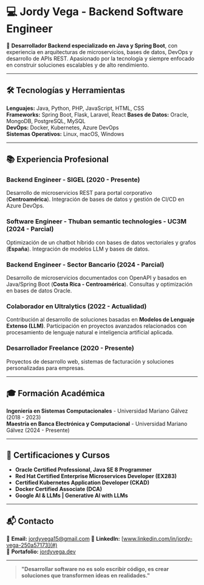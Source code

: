 # 💻 Jordy Vega - Backend Software Engineer

🚀 **Desarrollador Backend especializado en Java y Spring Boot**, con experiencia en arquitecturas de microservicios, bases de datos, DevOps y desarrollo de APIs REST. Apasionado por la tecnología y siempre enfocado en construir soluciones escalables y de alto rendimiento.

---

## 🛠️ **Tecnologías y Herramientas**

**Lenguajes:** Java, Python, PHP, JavaScript, HTML, CSS  
**Frameworks:** Spring Boot, Flask, Laravel, React
**Bases de Datos:** Oracle, MongoDB, PostgreSQL, MySQL  
**DevOps:** Docker, Kubernetes, Azure DevOps  
**Sistemas Operativos:** Linux, macOS, Windows

---

## 📚 **Experiencia Profesional**

### **Backend Engineer - SIGEL (2020 - Presente)**
Desarrollo de microservicios REST para portal corporativo (**Centroamérica**). Integración de bases de datos y gestión de CI/CD en Azure DevOps.

### **Software Engineer - Thuban semantic technologies - UC3M (2024 - Parcial)**
Optimización de un chatbot híbrido con bases de datos vectoriales y grafos (**España**). Integración de modelos LLM y bases de datos.

### **Backend Engineer - Sector Bancario (2024 - Parcial)**
Desarrollo de microservicios documentados con OpenAPI y basados en Java/Spring Boot (**Costa Rica - Centroamérica**). Consultas y optimización en bases de datos Oracle.

### **Colaborador en Ultralytics (2022 - Actualidad)**
Contribución al desarrollo de soluciones basadas en **Modelos de Lenguaje Extenso (LLM)**. Participación en proyectos avanzados relacionados con procesamiento de lenguaje natural e inteligencia artificial aplicada.

### **Desarrollador Freelance (2020 - Presente)**
Proyectos de desarrollo web, sistemas de facturación y soluciones personalizadas para empresas.

---

## 🎓 **Formación Académica**

**Ingeniería en Sistemas Computacionales** - Universidad Mariano Gálvez (2018 - 2023)  
**Maestría en Banca Electrónica y Computacional** - Universidad Mariano Gálvez (2024 - Presente)

---

## 📜 **Certificaciones y Cursos**

- **Oracle Certified Professional, Java SE 8 Programmer**
- **Red Hat Certified Enterprise Microservices Developer (EX283)**
- **Certified Kubernetes Application Developer (CKAD)**
- **Docker Certified Associate (DCA)**
- **Google AI & LLMs | Generative AI with LLMs**

---

## 📬 **Contacto**

📧 **Email:** jordyvega15@gmail.com
💼 **LinkedIn:** [www.linkedin.com/in/jordy-vega-250a57173](#)  
📂 **Portafolio:** [jordyvega.dev](#)

---

> **"Desarrollar software no es solo escribir código, es crear soluciones que transformen ideas en realidades."**

